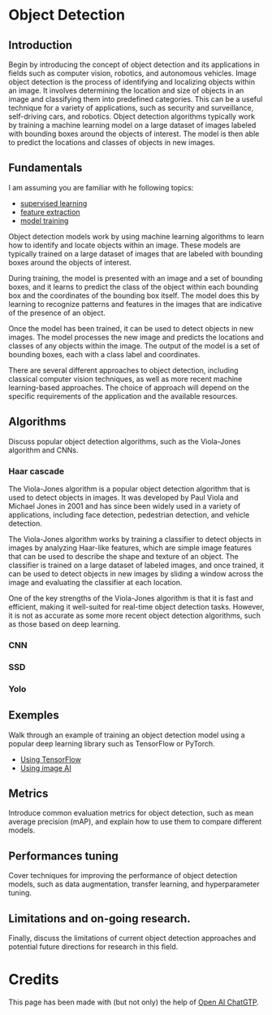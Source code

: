 # Object Detection


## Introduction
Begin by introducing the concept of object detection and its applications in fields such as computer vision, robotics, and autonomous vehicles.
Image object detection is the process of identifying and localizing objects within an image. It involves determining the location and size of objects in an image and classifying them into predefined categories. This can be a useful technique for a variety of applications, such as security and surveillance, self-driving cars, and robotics. Object detection algorithms typically work by training a machine learning model on a large dataset of images labeled with bounding boxes around the objects of interest. The model is then able to predict the locations and classes of objects in new images.

## Fundamentals
I am assuming you are familiar with he following topics: 
* [supervised learning]() 
* [feature extraction]() 
* [model training]()

Object detection models work by using machine learning algorithms to learn how to identify and locate objects within an image. These models are typically trained on a large dataset of images that are labeled with bounding boxes around the objects of interest.

During training, the model is presented with an image and a set of bounding boxes, and it learns to predict the class of the object within each bounding box and the coordinates of the bounding box itself. The model does this by learning to recognize patterns and features in the images that are indicative of the presence of an object.

Once the model has been trained, it can be used to detect objects in new images. The model processes the new image and predicts the locations and classes of any objects within the image. The output of the model is a set of bounding boxes, each with a class label and coordinates.

There are several different approaches to object detection, including classical computer vision techniques, as well as more recent machine learning-based approaches. The choice of approach will depend on the specific requirements of the application and the available resources.

## Algorithms
Discuss popular object detection algorithms, such as the Viola-Jones algorithm and CNNs.

### Haar cascade
The Viola-Jones algorithm is a popular object detection algorithm that is used to detect objects in images. It was developed by Paul Viola and Michael Jones in 2001 and has since been widely used in a variety of applications, including face detection, pedestrian detection, and vehicle detection.

The Viola-Jones algorithm works by training a classifier to detect objects in images by analyzing Haar-like features, which are simple image features that can be used to describe the shape and texture of an object. The classifier is trained on a large dataset of labeled images, and once trained, it can be used to detect objects in new images by sliding a window across the image and evaluating the classifier at each location.

One of the key strengths of the Viola-Jones algorithm is that it is fast and efficient, making it well-suited for real-time object detection tasks. However, it is not as accurate as some more recent object detection algorithms, such as those based on deep learning.

### CNN

### SSD

### Yolo

## Exemples
Walk through an example of training an object detection model using a popular deep learning library such as TensorFlow or PyTorch.
* [Using TensorFlow]()
* [Using image AI](https://github.com/quillaur/data_learning/blob/main/data_science/computer_vision/object_detection/object_detction_using_image_AI.ipynb)

## Metrics
Introduce common evaluation metrics for object detection, such as mean average precision (mAP), and explain how to use them to compare different models.

## Performances tuning
Cover techniques for improving the performance of object detection models, such as data augmentation, transfer learning, and hyperparameter tuning.

## Limitations and on-going research.
Finally, discuss the limitations of current object detection approaches and potential future directions for research in this field.


# Credits
This page has been made with (but not only) the help of [Open AI ChatGTP](https://chat.openai.com/).